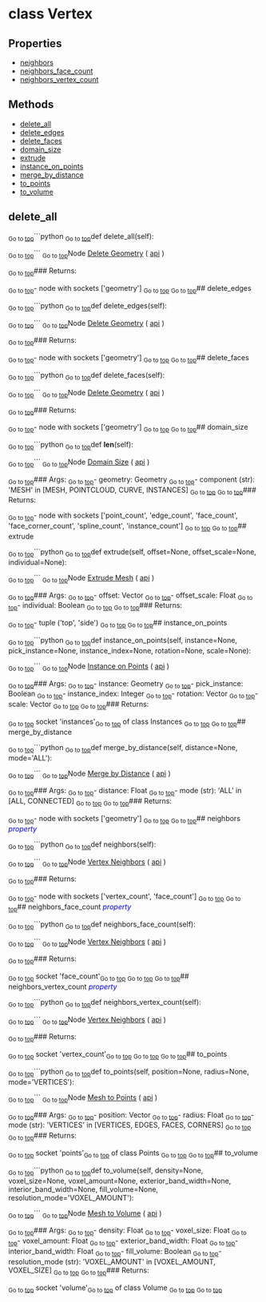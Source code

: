 # class Vertex

## Properties

- [neighbors](#neighbors-property)
- [neighbors_face_count](#neighbors_face_count-property)
- [neighbors_vertex_count](#neighbors_vertex_count-property)



## Methods

- [delete_all](#delete_all)
- [delete_edges](#delete_edges)
- [delete_faces](#delete_faces)
- [domain_size](#domain_size)
- [extrude](#extrude)
- [instance_on_points](#instance_on_points)
- [merge_by_distance](#merge_by_distance)
- [to_points](#to_points)
- [to_volume](#to_volume)

## delete_all

<sub>Go to [top](#class-Vertex)</sub>```python
<sub>Go to [top](#class-Vertex)</sub>def delete_all(self):

<sub>Go to [top](#class-Vertex)</sub>```
<sub>Go to [top](#class-Vertex)</sub>Node [Delete Geometry](https://docs.blender.org/manual/en/latest/modeling/geometry_nodes/geometry/delete_geometry.html) ( [api](https://docs.blender.org/api/current/bpy.types.GeometryNodeDeleteGeometry.html) )

<sub>Go to [top](#class-Vertex)</sub>### Returns:

<sub>Go to [top](#class-Vertex)</sub>- node with sockets ['geometry']
<sub>Go to [top](#class-Vertex)</sub>
<sub>Go to [top](#class-Vertex)</sub>## delete_edges

<sub>Go to [top](#class-Vertex)</sub>```python
<sub>Go to [top](#class-Vertex)</sub>def delete_edges(self):

<sub>Go to [top](#class-Vertex)</sub>```
<sub>Go to [top](#class-Vertex)</sub>Node [Delete Geometry](https://docs.blender.org/manual/en/latest/modeling/geometry_nodes/geometry/delete_geometry.html) ( [api](https://docs.blender.org/api/current/bpy.types.GeometryNodeDeleteGeometry.html) )

<sub>Go to [top](#class-Vertex)</sub>### Returns:

<sub>Go to [top](#class-Vertex)</sub>- node with sockets ['geometry']
<sub>Go to [top](#class-Vertex)</sub>
<sub>Go to [top](#class-Vertex)</sub>## delete_faces

<sub>Go to [top](#class-Vertex)</sub>```python
<sub>Go to [top](#class-Vertex)</sub>def delete_faces(self):

<sub>Go to [top](#class-Vertex)</sub>```
<sub>Go to [top](#class-Vertex)</sub>Node [Delete Geometry](https://docs.blender.org/manual/en/latest/modeling/geometry_nodes/geometry/delete_geometry.html) ( [api](https://docs.blender.org/api/current/bpy.types.GeometryNodeDeleteGeometry.html) )

<sub>Go to [top](#class-Vertex)</sub>### Returns:

<sub>Go to [top](#class-Vertex)</sub>- node with sockets ['geometry']
<sub>Go to [top](#class-Vertex)</sub>
<sub>Go to [top](#class-Vertex)</sub>## domain_size

<sub>Go to [top](#class-Vertex)</sub>```python
<sub>Go to [top](#class-Vertex)</sub>def __len__(self):

<sub>Go to [top](#class-Vertex)</sub>```
<sub>Go to [top](#class-Vertex)</sub>Node [Domain Size](https://docs.blender.org/manual/en/latest/modeling/geometry_nodes/attribute/domain_size.html) ( [api](https://docs.blender.org/api/current/bpy.types.GeometryNodeAttributeDomainSize.html) )

<sub>Go to [top](#class-Vertex)</sub>### Args:
<sub>Go to [top](#class-Vertex)</sub>- geometry: Geometry
<sub>Go to [top](#class-Vertex)</sub>- component (str): 'MESH' in [MESH, POINTCLOUD, CURVE, INSTANCES]
<sub>Go to [top](#class-Vertex)</sub>
<sub>Go to [top](#class-Vertex)</sub>### Returns:

<sub>Go to [top](#class-Vertex)</sub>- node with sockets ['point_count', 'edge_count', 'face_count', 'face_corner_count', 'spline_count', 'instance_count']
<sub>Go to [top](#class-Vertex)</sub>
<sub>Go to [top](#class-Vertex)</sub>## extrude

<sub>Go to [top](#class-Vertex)</sub>```python
<sub>Go to [top](#class-Vertex)</sub>def extrude(self, offset=None, offset_scale=None, individual=None):

<sub>Go to [top](#class-Vertex)</sub>```
<sub>Go to [top](#class-Vertex)</sub>Node [Extrude Mesh](https://docs.blender.org/manual/en/latest/modeling/geometry_nodes/mesh/extrude_mesh.html) ( [api](https://docs.blender.org/api/current/bpy.types.GeometryNodeExtrudeMesh.html) )

<sub>Go to [top](#class-Vertex)</sub>### Args:
<sub>Go to [top](#class-Vertex)</sub>- offset: Vector
<sub>Go to [top](#class-Vertex)</sub>- offset_scale: Float
<sub>Go to [top](#class-Vertex)</sub>- individual: Boolean
<sub>Go to [top](#class-Vertex)</sub>
<sub>Go to [top](#class-Vertex)</sub>### Returns:

<sub>Go to [top](#class-Vertex)</sub>- tuple ('top', 'side')
<sub>Go to [top](#class-Vertex)</sub>
<sub>Go to [top](#class-Vertex)</sub>## instance_on_points

<sub>Go to [top](#class-Vertex)</sub>```python
<sub>Go to [top](#class-Vertex)</sub>def instance_on_points(self, instance=None, pick_instance=None, instance_index=None, rotation=None, scale=None):

<sub>Go to [top](#class-Vertex)</sub>```
<sub>Go to [top](#class-Vertex)</sub>Node [Instance on Points](https://docs.blender.org/manual/en/latest/modeling/geometry_nodes/instances/instance_on_points.html) ( [api](https://docs.blender.org/api/current/bpy.types.GeometryNodeInstanceOnPoints.html) )

<sub>Go to [top](#class-Vertex)</sub>### Args:
<sub>Go to [top](#class-Vertex)</sub>- instance: Geometry
<sub>Go to [top](#class-Vertex)</sub>- pick_instance: Boolean
<sub>Go to [top](#class-Vertex)</sub>- instance_index: Integer
<sub>Go to [top](#class-Vertex)</sub>- rotation: Vector
<sub>Go to [top](#class-Vertex)</sub>- scale: Vector
<sub>Go to [top](#class-Vertex)</sub>
<sub>Go to [top](#class-Vertex)</sub>### Returns:

<sub>Go to [top](#class-Vertex)</sub>  socket 'instances'<sub>Go to [top](#class-Vertex)</sub> of class Instances
<sub>Go to [top](#class-Vertex)</sub>
<sub>Go to [top](#class-Vertex)</sub>## merge_by_distance

<sub>Go to [top](#class-Vertex)</sub>```python
<sub>Go to [top](#class-Vertex)</sub>def merge_by_distance(self, distance=None, mode='ALL'):

<sub>Go to [top](#class-Vertex)</sub>```
<sub>Go to [top](#class-Vertex)</sub>Node [Merge by Distance](https://docs.blender.org/manual/en/latest/modeling/geometry_nodes/geometry/merge_by_distance.html) ( [api](https://docs.blender.org/api/current/bpy.types.GeometryNodeMergeByDistance.html) )

<sub>Go to [top](#class-Vertex)</sub>### Args:
<sub>Go to [top](#class-Vertex)</sub>- distance: Float
<sub>Go to [top](#class-Vertex)</sub>- mode (str): 'ALL' in [ALL, CONNECTED]
<sub>Go to [top](#class-Vertex)</sub>
<sub>Go to [top](#class-Vertex)</sub>### Returns:

<sub>Go to [top](#class-Vertex)</sub>- node with sockets ['geometry']
<sub>Go to [top](#class-Vertex)</sub>
<sub>Go to [top](#class-Vertex)</sub>## neighbors <span style="color:blue">*property*</span>

<sub>Go to [top](#class-Vertex)</sub>```python
<sub>Go to [top](#class-Vertex)</sub>def neighbors(self):

<sub>Go to [top](#class-Vertex)</sub>```
<sub>Go to [top](#class-Vertex)</sub>Node [Vertex Neighbors](https://docs.blender.org/manual/en/latest/modeling/geometry_nodes/mesh/vertex_neighbors.html) ( [api](https://docs.blender.org/api/current/bpy.types.GeometryNodeInputMeshVertexNeighbors.html) )

<sub>Go to [top](#class-Vertex)</sub>### Returns:

<sub>Go to [top](#class-Vertex)</sub>- node with sockets ['vertex_count', 'face_count']
<sub>Go to [top](#class-Vertex)</sub>
<sub>Go to [top](#class-Vertex)</sub>## neighbors_face_count <span style="color:blue">*property*</span>

<sub>Go to [top](#class-Vertex)</sub>```python
<sub>Go to [top](#class-Vertex)</sub>def neighbors_face_count(self):

<sub>Go to [top](#class-Vertex)</sub>```
<sub>Go to [top](#class-Vertex)</sub>Node [Vertex Neighbors](https://docs.blender.org/manual/en/latest/modeling/geometry_nodes/mesh/vertex_neighbors.html) ( [api](https://docs.blender.org/api/current/bpy.types.GeometryNodeInputMeshVertexNeighbors.html) )

<sub>Go to [top](#class-Vertex)</sub>### Returns:

<sub>Go to [top](#class-Vertex)</sub>  socket 'face_count'<sub>Go to [top](#class-Vertex)</sub>
<sub>Go to [top](#class-Vertex)</sub>
<sub>Go to [top](#class-Vertex)</sub>## neighbors_vertex_count <span style="color:blue">*property*</span>

<sub>Go to [top](#class-Vertex)</sub>```python
<sub>Go to [top](#class-Vertex)</sub>def neighbors_vertex_count(self):

<sub>Go to [top](#class-Vertex)</sub>```
<sub>Go to [top](#class-Vertex)</sub>Node [Vertex Neighbors](https://docs.blender.org/manual/en/latest/modeling/geometry_nodes/mesh/vertex_neighbors.html) ( [api](https://docs.blender.org/api/current/bpy.types.GeometryNodeInputMeshVertexNeighbors.html) )

<sub>Go to [top](#class-Vertex)</sub>### Returns:

<sub>Go to [top](#class-Vertex)</sub>  socket 'vertex_count'<sub>Go to [top](#class-Vertex)</sub>
<sub>Go to [top](#class-Vertex)</sub>
<sub>Go to [top](#class-Vertex)</sub>## to_points

<sub>Go to [top](#class-Vertex)</sub>```python
<sub>Go to [top](#class-Vertex)</sub>def to_points(self, position=None, radius=None, mode='VERTICES'):

<sub>Go to [top](#class-Vertex)</sub>```
<sub>Go to [top](#class-Vertex)</sub>Node [Mesh to Points](https://docs.blender.org/manual/en/latest/modeling/geometry_nodes/mesh/mesh_to_points.html) ( [api](https://docs.blender.org/api/current/bpy.types.GeometryNodeMeshToPoints.html) )

<sub>Go to [top](#class-Vertex)</sub>### Args:
<sub>Go to [top](#class-Vertex)</sub>- position: Vector
<sub>Go to [top](#class-Vertex)</sub>- radius: Float
<sub>Go to [top](#class-Vertex)</sub>- mode (str): 'VERTICES' in [VERTICES, EDGES, FACES, CORNERS]
<sub>Go to [top](#class-Vertex)</sub>
<sub>Go to [top](#class-Vertex)</sub>### Returns:

<sub>Go to [top](#class-Vertex)</sub>  socket 'points'<sub>Go to [top](#class-Vertex)</sub> of class Points
<sub>Go to [top](#class-Vertex)</sub>
<sub>Go to [top](#class-Vertex)</sub>## to_volume

<sub>Go to [top](#class-Vertex)</sub>```python
<sub>Go to [top](#class-Vertex)</sub>def to_volume(self, density=None, voxel_size=None, voxel_amount=None, exterior_band_width=None, interior_band_width=None, fill_volume=None, resolution_mode='VOXEL_AMOUNT'):

<sub>Go to [top](#class-Vertex)</sub>```
<sub>Go to [top](#class-Vertex)</sub>Node [Mesh to Volume](https://docs.blender.org/manual/en/latest/modeling/geometry_nodes/mesh/mesh_to_volume.html) ( [api](https://docs.blender.org/api/current/bpy.types.GeometryNodeMeshToVolume.html) )

<sub>Go to [top](#class-Vertex)</sub>### Args:
<sub>Go to [top](#class-Vertex)</sub>- density: Float
<sub>Go to [top](#class-Vertex)</sub>- voxel_size: Float
<sub>Go to [top](#class-Vertex)</sub>- voxel_amount: Float
<sub>Go to [top](#class-Vertex)</sub>- exterior_band_width: Float
<sub>Go to [top](#class-Vertex)</sub>- interior_band_width: Float
<sub>Go to [top](#class-Vertex)</sub>- fill_volume: Boolean
<sub>Go to [top](#class-Vertex)</sub>- resolution_mode (str): 'VOXEL_AMOUNT' in [VOXEL_AMOUNT, VOXEL_SIZE]
<sub>Go to [top](#class-Vertex)</sub>
<sub>Go to [top](#class-Vertex)</sub>### Returns:

<sub>Go to [top](#class-Vertex)</sub>  socket 'volume'<sub>Go to [top](#class-Vertex)</sub> of class Volume
<sub>Go to [top](#class-Vertex)</sub>
<sub>Go to [top](#class-Vertex)</sub>